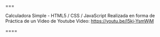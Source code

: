 ===

Calculadora Simple - HTML5 / CSS / JavaScript
Realizada en forma de Práctica de un Video de Youtube
Video: https://youtu.be/I5kj-YsmWjM

====